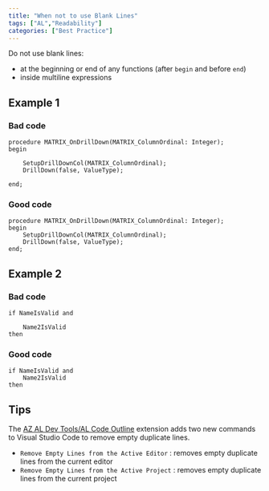 ```yaml
---
title: "When not to use Blank Lines"
tags: ["AL","Readability"]
categories: ["Best Practice"]
---
```


Do not use blank lines:

- at the beginning or end of any functions (after `begin` and before `end`)
- inside multiline expressions

## Example 1

### Bad code

```al
procedure MATRIX_OnDrillDown(MATRIX_ColumnOrdinal: Integer);
begin

    SetupDrillDownCol(MATRIX_ColumnOrdinal);
    DrillDown(false, ValueType);

end;
```

### Good code

```al
procedure MATRIX_OnDrillDown(MATRIX_ColumnOrdinal: Integer);
begin
    SetupDrillDownCol(MATRIX_ColumnOrdinal);
    DrillDown(false, ValueType);
end;
```

## Example 2

### Bad code

```al
if NameIsValid and

    Name2IsValid
then
```

### Good code

```al
if NameIsValid and
    Name2IsValid
then
```

## Tips

The [AZ AL Dev Tools/AL Code Outline](https://marketplace.visualstudio.com/items?itemName=andrzejzwierzchowski.al-code-outline) extension adds two new commands to Visual Studio Code to remove empty duplicate lines.

- `Remove Empty Lines from the Active Editor` : removes empty duplicate lines from the current editor
- `Remove Empty Lines from the Active Project` : removes empty duplicate lines from the current project
